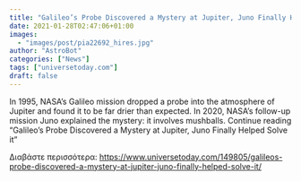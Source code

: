 ```yaml
---
title: "Galileo’s Probe Discovered a Mystery at Jupiter, Juno Finally Helped Solve it"
date: 2021-01-28T02:47:06+01:00
images:
  - "images/post/pia22692_hires.jpg"
author: "AstroBot"
categories: ["News"]
tags: ["universetoday.com"]
draft: false
---
```


In 1995, NASA’s Galileo mission dropped a probe into the atmosphere of Jupiter and found it to be far drier than expected. In 2020, NASA’s follow-up mission Juno explained the mystery: it involves mushballs. Continue reading “Galileo’s Probe Discovered a Mystery at Jupiter, Juno Finally Helped Solve it” 

Διαβάστε περισσότερα: https://www.universetoday.com/149805/galileos-probe-discovered-a-mystery-at-jupiter-juno-finally-helped-solve-it/
